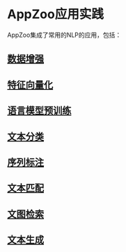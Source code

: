 # AppZoo应用实践

AppZoo集成了常用的NLP的应用，包括：

## [数据增强](https://github.com/alibaba/EasyNLP/tree/master/examples/appzoo_tutorials/data_augmentation)

## [特征向量化](https://github.com/alibaba/EasyNLP/tree/master/examples/appzoo_tutorials/feature_vectorization)

## [语言模型预训练](https://github.com/alibaba/EasyNLP/tree/master/examples/appzoo_tutorials/language_modeling)

## [文本分类](https://github.com/alibaba/EasyNLP/tree/master/examples/appzoo_tutorials/sequence_classification)

## [序列标注](https://github.com/alibaba/EasyNLP/tree/master/examples/appzoo_tutorials/sequence_labeling)

## [文本匹配](https://github.com/alibaba/EasyNLP/tree/master/examples/appzoo_tutorials/text_match)

## [文图检索](https://github.com/alibaba/EasyNLP/tree/master/examples/appzoo_tutorials/text_vision)

## [文本生成](https://github.com/alibaba/EasyNLP/tree/master/examples/appzoo_tutorials/sequence_generation)